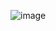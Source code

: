 ![image](https://github.com/NTU-CSX-Project/r05522308/commit/b581c71233e34955523c746356f4350ccba75167#diff-d50d9d5bf73afa5cbff0a959387b35c2)

